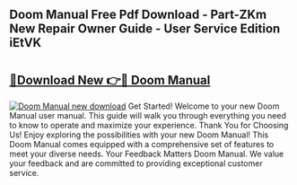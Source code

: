 ## Doom Manual Free Pdf Download - Part-ZKm New Repair Owner Guide - User Service Edition iEtVK

# <h2><a href="http://bc36981.oget.top/?id=Doom+Manual">🔗Download New 👉🔴 Doom Manual</a></h2>

[![Doom Manual new download](https://i.imgur.com/5g1atiW.png)](http://bc36981.oget.top/?id=Doom+Manual)
Get Started! Welcome to your new Doom Manual user manual. This guide will walk you through everything you need to know to operate and maximize your experience. Thank You for Choosing Us! Enjoy exploring the possibilities with your new Doom Manual! This Doom Manual comes equipped with a comprehensive set of features to meet your diverse needs. Your Feedback Matters Doom Manual. We value your feedback and are committed to providing exceptional customer service.
